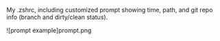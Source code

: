 My .zshrc, including customized prompt showing time, path, and git repo info (branch and dirty/clean status).

![prompt example]prompt.png

